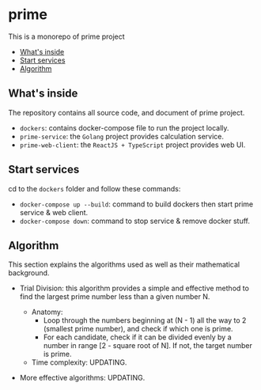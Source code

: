 # prime
This is a monorepo of prime project

- [What's inside](#whats-inside)
- [Start services](#Start-services)
- [Algorithm](#Algorithm)


## What's inside
The repository contains all source code, and document of prime project.

- `dockers`: contains docker-compose file to run the project locally.
- `prime-service`: the `Golang` project provides calculation service.
- `prime-web-client`: the `ReactJS + TypeScript` project provides web UI.

## Start services
cd to the `dockers` folder and follow these commands:

- `docker-compose up --build`: command to build dockers then start prime service & web client.
- `docker-compose down`: command to stop service & remove docker stuff.

## Algorithm
This section explains the algorithms used as well as their mathematical background.

- Trial Division: this algorithm provides a simple and effective method to find the largest prime number less than a given number N.
    - Anatomy:
        - Loop through the numbers beginning at (N - 1) all the way to 2 (smallest prime number), and check if which one is prime.
        - For each candidate, check if it can be divided evenly by a number in range [2 - square root of N]. If not, the target number is prime.
    - Time complexity: UPDATING.

- More effective algorithms: UPDATING.
